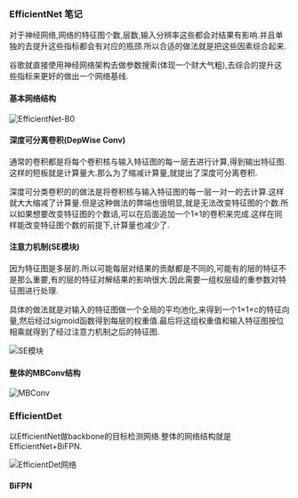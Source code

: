 ### EfficientNet 笔记

对于神经网络,网络的特征图个数,层数,输入分辨率这些都会对结果有影响.并且单独的去提升这些指标都会有对应的瓶颈.所以合适的做法就是把这些因素综合起来.

谷歌就直接使用神经网络架构去做参数搜索(体现一个财大气粗),去综合的提升这些指标来更好的做出一个网络基线.

#### 基本网络结构

![EfficientNet-B0](https://user-images.githubusercontent.com/28779173/199876569-d9498808-76e2-4f73-a2c7-0f2d15197e37.png)

#### 深度可分离卷积(DepWise Conv)

通常的卷积都是将每个卷积核与输入特征图的每一层去进行计算,得到输出特征图.这样的短板就是计算量大.那么为了缩减计算量,就提出了深度可分离卷积.

深度可分类卷积的的做法是将卷积核与输入特征图的每一层一对一的去计算.这样就大大缩减了计算量.但是这种做法的弊端也很明显,就是无法改变特征图的个数.所以如果想要改变特征图的个数话,可以在后面追加一个1×1的卷积来完成.这样在同样能改变特征图个数的前提下,计算量也减少了.

#### 注意力机制(SE模块)

因为特征图是多层的.所以可能每层对结果的贡献都是不同的,可能有的层的特征不是那么重要,有的层的特征对解结果的影响很大.因此需要一组权层级的重参数对特征图进行处理.

具体的做法就是对输入的特征图做一个全局的平均池化,来得到一个1×1×c的特征向量,然后经过sigmoid函数得到每层的权重值.最后将这组权重值和输入特征图按位相乘就得到了经过注意力机制之后的特征图.

![SE模块](https://user-images.githubusercontent.com/28779173/199904409-3202eced-1bb8-4b39-b2bc-33ee04a46ae1.png)

#### 整体的MBConv结构

![MBConv](https://user-images.githubusercontent.com/28779173/199904699-fc21be11-139e-4db6-8a44-308462d52bfb.png)

### EfficientDet

以EfficientNet做backbone的目标检测网络.整体的网络结构就是EfficientNet+BiFPN.

![EfficientDet网络](https://user-images.githubusercontent.com/28779173/200460283-7ae97647-1f97-4022-8a8d-a13c4105d20f.png)

#### BiFPN

